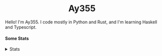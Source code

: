 <h1 align="center"><b>Ay355</b></h1>


Hello! I'm Ay355. I code mostly in Python and Rust, and I'm learning Haskell and Typescript.


#### Some Stats


<details>
<summary>Stats</summary>
<br>
 
<a href="https://github.com/Ay-355">
 <img align="center" src="https://github-readme-stats.vercel.app/api?username=Ay-355&theme=tokyonight&show_icons=true&count_private=true&hide_border=true" />
</a><a href="https://github.com/Ay-355">
  <img align="center" src="https://github-readme-stats.vercel.app/api/top-langs/?username=Ay-355&hide=toml,yaml,cmake&layout=compact&langs_count=8&theme=tokyonight&hide_border=true" />
</a>

 
&nbsp; <!-- Space character to put some space between the different stat types. -->

 
<!--START_SECTION:waka-->
![Code Time](http://img.shields.io/badge/Code%20Time-269%20hrs%2059%20mins-blue)

**🐱 My GitHub Data** 

> 🏆 106 Contributions in the Year 2022
 > 
> 📦 1.3 kB Used in GitHub's Storage 
 > 
> 🚫 Not Opted to Hire
 > 
> 📜 11 Public Repositories 
 > 
> 🔑 3 Private Repositories  
 > 
**I'm a Night 🦉** 

```text
🌞 Morning    26 commits     ██░░░░░░░░░░░░░░░░░░░░░░░   9.03% 
🌆 Daytime    116 commits    ██████████░░░░░░░░░░░░░░░   40.28% 
🌃 Evening    139 commits    ████████████░░░░░░░░░░░░░   48.26% 
🌙 Night      7 commits      ░░░░░░░░░░░░░░░░░░░░░░░░░   2.43%

```
📅 **I'm Most Productive on Monday** 

```text
Monday       59 commits     █████░░░░░░░░░░░░░░░░░░░░   20.49% 
Tuesday      42 commits     ███░░░░░░░░░░░░░░░░░░░░░░   14.58% 
Wednesday    39 commits     ███░░░░░░░░░░░░░░░░░░░░░░   13.54% 
Thursday     39 commits     ███░░░░░░░░░░░░░░░░░░░░░░   13.54% 
Friday       41 commits     ███░░░░░░░░░░░░░░░░░░░░░░   14.24% 
Saturday     37 commits     ███░░░░░░░░░░░░░░░░░░░░░░   12.85% 
Sunday       31 commits     ██░░░░░░░░░░░░░░░░░░░░░░░   10.76%

```


📊 **This Week I Spent My Time On** 

```text
💬 Programming Languages: 
No Activity Tracked This Week

🔥 Editors: 
No Activity Tracked This Week

🐱‍💻 Projects: 
No Activity Tracked This Week

💻 Operating System: 
No Activity Tracked This Week

```

**I Mostly Code in Python** 

```text
Python                   8 repos             ██████████████████░░░░░░░   72.73% 
HTML                     1 repo              ██░░░░░░░░░░░░░░░░░░░░░░░   9.09% 
C++                      1 repo              ██░░░░░░░░░░░░░░░░░░░░░░░   9.09% 
Rust                     1 repo              ██░░░░░░░░░░░░░░░░░░░░░░░   9.09%

```



 Last Updated on 10/09/2022 13:07:57 UTC
<!--END_SECTION:waka-->
</details>
